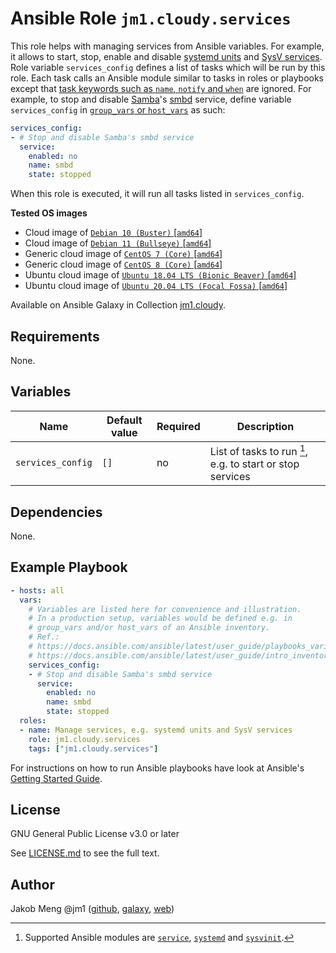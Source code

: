 # Ansible Role `jm1.cloudy.services`

This role helps with managing services from Ansible variables. For example, it allows to start, stop, enable and disable
[systemd units][archlinux-wiki-systemd] and [SysV services][gentoo-wiki-sysvinit]. Role variable `services_config`
defines a list of tasks which will be run by this role. Each task calls an Ansible module similar to tasks in roles or
playbooks except that [task keywords such as `name`, `notify` and `when`][playbooks-keywords] are ignored. For example,
to stop and disable [Samba][samba]'s [smbd][smbd] service, define variable `services_config` in [`group_vars` or
`host_vars`][ansible-inventory] as such:

```yml
services_config:
- # Stop and disable Samba's smbd service
  service:
    enabled: no
    name: smbd
    state: stopped
```

When this role is executed, it will run all tasks listed in `services_config`.

[ansible-inventory]: https://docs.ansible.com/ansible/latest/user_guide/intro_inventory.html
[archlinux-wiki-systemd]: https://wiki.archlinux.org/title/Systemd
[gentoo-wiki-sysvinit]: https://wiki.gentoo.org/wiki/Sysvinit
[playbooks-keywords]: https://docs.ansible.com/ansible/latest/reference_appendices/playbooks_keywords.html
[samba]: https://www.samba.org/samba/
[smbd]: https://www.samba.org/samba/docs/current/man-html/smbd.8.html

**Tested OS images**
- Cloud image of [`Debian 10 (Buster)` \[`amd64`\]](https://cdimage.debian.org/cdimage/openstack/current/)
- Cloud image of [`Debian 11 (Bullseye)` \[`amd64`\]](https://cdimage.debian.org/images/cloud/bullseye/latest/)
- Generic cloud image of [`CentOS 7 (Core)` \[`amd64`\]](https://cloud.centos.org/centos/7/images/)
- Generic cloud image of [`CentOS 8 (Core)` \[`amd64`\]](https://cloud.centos.org/centos/8/x86_64/images/)
- Ubuntu cloud image of [`Ubuntu 18.04 LTS (Bionic Beaver)` \[`amd64`\]](https://cloud-images.ubuntu.com/bionic/current/)
- Ubuntu cloud image of [`Ubuntu 20.04 LTS (Focal Fossa)` \[`amd64`\]](https://cloud-images.ubuntu.com/focal/)

Available on Ansible Galaxy in Collection [jm1.cloudy](https://galaxy.ansible.com/jm1/cloudy).

## Requirements

None.

## Variables

| Name              | Default value | Required | Description |
| ----------------- | ------------- | -------- | ----------- |
| `services_config` | `[]`          | no       | List of tasks to run [^supported-modules], e.g. to start or stop services |

[^supported-modules]: Supported Ansible modules are [`service`][ansible-module-service], [`systemd`][
ansible-module-systemd] and [`sysvinit`][ansible-module-sysvinit].

[ansible-module-service]: https://docs.ansible.com/ansible/latest/collections/ansible/builtin/service_module.html
[ansible-module-systemd]: https://docs.ansible.com/ansible/latest/collections/ansible/builtin/systemd_module.html
[ansible-module-sysvinit]: https://docs.ansible.com/ansible/latest/collections/ansible/builtin/sysvinit_module.html

## Dependencies

None.

## Example Playbook

```yml
- hosts: all
  vars:
    # Variables are listed here for convenience and illustration.
    # In a production setup, variables would be defined e.g. in
    # group_vars and/or host_vars of an Ansible inventory.
    # Ref.:
    # https://docs.ansible.com/ansible/latest/user_guide/playbooks_variables.html
    # https://docs.ansible.com/ansible/latest/user_guide/intro_inventory.html
    services_config:
    - # Stop and disable Samba's smbd service
      service:
        enabled: no
        name: smbd
        state: stopped
  roles:
  - name: Manage services, e.g. systemd units and SysV services
    role: jm1.cloudy.services
    tags: ["jm1.cloudy.services"]
```

For instructions on how to run Ansible playbooks have look at Ansible's
[Getting Started Guide](https://docs.ansible.com/ansible/latest/network/getting_started/first_playbook.html).

## License

GNU General Public License v3.0 or later

See [LICENSE.md](../../LICENSE.md) to see the full text.

## Author

Jakob Meng
@jm1 ([github](https://github.com/jm1), [galaxy](https://galaxy.ansible.com/jm1), [web](http://www.jakobmeng.de))
